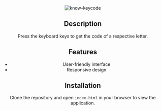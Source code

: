 <div align="center">

<img src="https://nkb-backend-media-static-tenxiitian.s3.ap-south-1.amazonaws.com/tenxiitian_prod/programs/Tech+Programs/frontend-content/ccbp/coding-practice-questions/dynamic-webapps/know-keycode-v1.gif" alt="know-keycode" style="max-width: 300px;">

## Description
 Press the keyboard keys to get the code of a respective letter.
## Features
- User-friendly interface
- Responsive design

## Installation

Clone the repository and open `index.html` in your browser to view the application.
